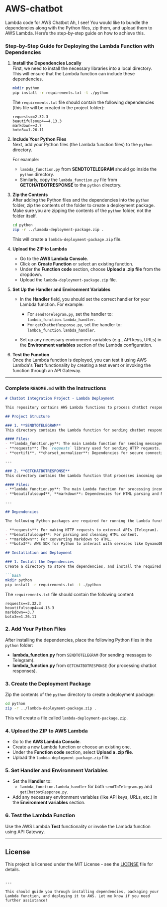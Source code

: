 # AWS-chatbot
Lambda code for AWS Chatbot
Ah, I see! You would like to bundle the dependencies along with the Python files, zip them, and upload them to AWS Lambda. Here’s the step-by-step guide on how to achieve this.

### Step-by-Step Guide for Deploying the Lambda Function with Dependencies

1. **Install the Dependencies Locally**  
   First, we need to install the necessary libraries into a local directory. This will ensure that the Lambda function can include these dependencies.

   ```bash
   mkdir python
   pip install -r requirements.txt -t ./python
   ```

   The `requirements.txt` file should contain the following dependencies (this file will be created in the project folder):

   ```
   requests==2.32.3
   beautifulsoup4==4.13.3
   markdown==3.7
   boto3==1.26.11
   ```

2. **Include Your Python Files**  
   Next, add your Python files (the Lambda function files) to the `python` directory.

   For example:
   - `lambda_function.py` from **SENDTOTELEGRAM** should go inside the `python` directory.
   - Similarly, copy the `lambda_function.py` file from **GETCHATBOTRESPONSE** to the `python` directory.

3. **Zip the Contents**  
   After adding the Python files and the dependencies into the `python` folder, zip the contents of the folder to create a deployment package. Make sure you are zipping the contents of the `python` folder, not the folder itself.

   ```bash
   cd python
   zip -r ../lambda-deployment-package.zip .
   ```

   This will create a `lambda-deployment-package.zip` file.

4. **Upload the ZIP to Lambda**  
   - Go to the **AWS Lambda Console**.
   - Click on **Create Function** or select an existing function.
   - Under the **Function code** section, choose **Upload a .zip file** from the dropdown.
   - Upload the `lambda-deployment-package.zip` file.

5. **Set Up the Handler and Environment Variables**  
   - In the **Handler** field, you should set the correct handler for your Lambda function. For example:
     - For `sendToTelegram.py`, set the handler to: `lambda_function.lambda_handler`.
     - For `getChatbotResponse.py`, set the handler to: `lambda_function.lambda_handler`.
   
   - Set up any necessary environment variables (e.g., API keys, URLs) in the **Environment variables** section of the Lambda configuration.

6. **Test the Function**  
   Once the Lambda function is deployed, you can test it using AWS Lambda's **Test** functionality by creating a test event or invoking the function through an API Gateway.

---

### Complete `README.md` with the Instructions

```markdown
# Chatbot Integration Project - Lambda Deployment

This repository contains AWS Lambda functions to process chatbot responses and send them to Telegram. The project requires several Python libraries that need to be packaged together with the Lambda function before deployment.

## Project Structure

### 1. **SENDTOTELEGRAM**
This directory contains the Lambda function for sending chatbot responses to a Telegram chat. It listens for incoming events, formats the chatbot's response, and sends it to a specified Telegram chat.

#### Files:
- **lambda_function.py**: The main Lambda function for sending messages to Telegram.
- **requests**: The `requests` library used for sending HTTP requests.
- **certifi**, **charset_normalizer**: Dependencies for secure connections and character encoding detection.

---

### 2. **GETCHATBOTRESPONSE**
This directory contains the Lambda function that processes incoming questions, searches AWS Kendra for relevant answers, and invokes Claude 3.5 Sonnet via AWS Bedrock. It stores conversations in DynamoDB and interacts with other systems.

#### Files:
- **lambda_function.py**: The main Lambda function for processing incoming requests and generating responses.
- **beautifulsoup4**, **markdown**: Dependencies for HTML parsing and Markdown conversion.

---

## Dependencies

The following Python packages are required for running the Lambda functions:

- **requests**: For making HTTP requests to external APIs (Telegram).
- **beautifulsoup4**: For parsing and cleaning HTML content.
- **markdown**: For converting Markdown to HTML.
- **boto3**: AWS SDK for Python to interact with services like DynamoDB and Kendra.

## Installation and Deployment

### 1. Install the Dependencies
Create a directory to store the dependencies, and install the required packages into it.

```bash
mkdir python
pip install -r requirements.txt -t ./python
```

The `requirements.txt` file should contain the following content:

```
requests==2.32.3
beautifulsoup4==4.13.3
markdown==3.7
boto3==1.26.11
```

### 2. Add Your Python Files
After installing the dependencies, place the following Python files in the `python` folder:
- **lambda_function.py** from `SENDTOTELEGRAM` (for sending messages to Telegram).
- **lambda_function.py** from `GETCHATBOTRESPONSE` (for processing chatbot responses).

### 3. Create the Deployment Package
Zip the contents of the `python` directory to create a deployment package:

```bash
cd python
zip -r ../lambda-deployment-package.zip .
```

This will create a file called `lambda-deployment-package.zip`.

### 4. Upload the ZIP to AWS Lambda
- Go to the **AWS Lambda Console**.
- Create a new Lambda function or choose an existing one.
- Under the **Function code** section, select **Upload a .zip file**.
- Upload the `lambda-deployment-package.zip` file.

### 5. Set Handler and Environment Variables
- Set the **Handler** to:
  - `lambda_function.lambda_handler` for both `sendToTelegram.py` and `getChatbotResponse.py`.
- Add any necessary environment variables (like API keys, URLs, etc.) in the **Environment variables** section.

### 6. Test the Lambda Function
Use the AWS Lambda **Test** functionality or invoke the Lambda function using API Gateway.

---

## License

This project is licensed under the MIT License - see the [LICENSE](LICENSE) file for details.
```

---

This should guide you through installing dependencies, packaging your Lambda function, and deploying it to AWS. Let me know if you need further assistance!
